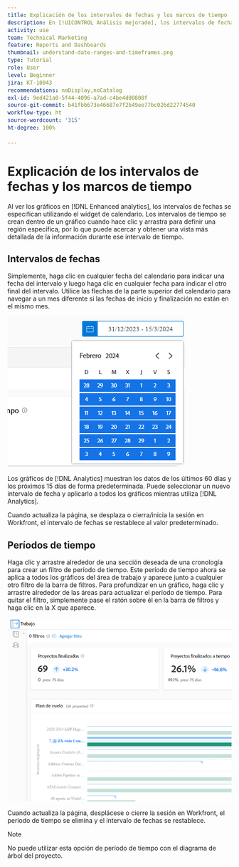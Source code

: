 ```yaml
---
title: Explicación de los intervalos de fechas y los marcos de tiempo
description: En [!UICONTROL Análisis mejorado], los intervalos de fechas se especifican mediante el widget de calendario. Los intervalos de tiempo se crean dentro de un gráfico.
activity: use
team: Technical Marketing
feature: Reports and Dashboards
thumbnail: understand-date-ranges-and-timeframes.png
type: Tutorial
role: User
level: Beginner
jira: KT-10043
recommendations: noDisplay,noCatalog
exl-id: 9ed421a0-5f44-4096-a7ad-c4be4d00808f
source-git-commit: b41fbb673e46687e7f2b49ee77bc026d22774540
workflow-type: ht
source-wordcount: '315'
ht-degree: 100%

---
```


# Explicación de los intervalos de fechas y los marcos de tiempo

Al ver los gráficos en [!DNL Enhanced analytics], los intervalos de fechas se especifican utilizando el widget de calendario. Los intervalos de tiempo se crean dentro de un gráfico cuando hace clic y arrastra para definir una región específica, por lo que puede acercar y obtener una vista más detallada de la información durante ese intervalo de tiempo.

## Intervalos de fechas

Simplemente, haga clic en cualquier fecha del calendario para indicar una fecha del intervalo y luego haga clic en cualquier fecha para indicar el otro final del intervalo. Utilice las flechas de la parte superior del calendario para navegar a un mes diferente si las fechas de inicio y finalización no están en el mismo mes.

![Imagen de la selección de un intervalo de fechas mediante el widget de calendario](assets/section-1-3.png)

Los gráficos de [!DNL Analytics] muestran los datos de los últimos 60 días y los próximos 15 días de forma predeterminada. Puede seleccionar un nuevo intervalo de fecha y aplicarlo a todos los gráficos mientras utiliza [!DNL Analytics].

Cuando actualiza la página, se desplaza o cierra/inicia la sesión en Workfront, el intervalo de fechas se restablece al valor predeterminado.

## Períodos de tiempo

Haga clic y arrastre alrededor de una sección deseada de una cronología para crear un filtro de período de tiempo. Este período de tiempo ahora se aplica a todos los gráficos del área de trabajo y aparece junto a cualquier otro filtro de la barra de filtros. Para profundizar en un gráfico, haga clic y arrastre alrededor de las áreas para actualizar el período de tiempo. Para quitar el filtro, simplemente pase el ratón sobre él en la barra de filtros y haga clic en la X que aparece.

![Imagen de selección de un intervalo de fechas mediante clic y arrastre](assets/section-1-4.png)

Cuando actualiza la página, desplácese o cierre la sesión en Workfront, el período de tiempo se elimina y el intervalo de fechas se restablece.

>[!NOTE]
>
>No puede utilizar esta opción de período de tiempo con el diagrama de árbol del proyecto.
